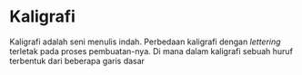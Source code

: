 # Kaligrafi

Kaligrafi adalah seni menulis indah. Perbedaan kaligrafi dengan *lettering* terletak pada proses pembuatan-nya. Di mana dalam kaligrafi sebuah huruf terbentuk dari beberapa garis dasar 